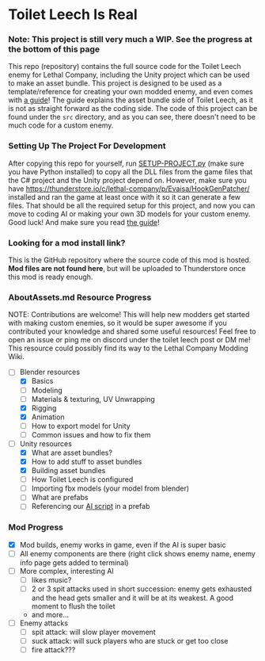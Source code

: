 # Toilet Leech Is Real

### Note: This project is still very much a WIP. See the progress at the bottom of this page

This repo (repository) contains the full source code for the Toilet Leech enemy for Lethal Company, including the Unity project which can be used to make an asset bundle. This project is designed to be used as a template/reference for creating your own modded enemy, and even comes with [a guide](/Assets/AboutAssets.md)! The guide explains the asset bundle side of Toilet Leech, as it is not as straight forward as the coding side. The code of this project can be found under the `src` directory, and as you can see, there doesn't need to be much code for a custom enemy.

### Setting Up The Project For Development

After copying this repo for yourself, run [SETUP-PROJECT.py](/SETUP-PROJECT.py) (make sure you have Python installed) to copy all the DLL files from the game files that the C# project and the Unity project depend on. However, make sure you have https://thunderstore.io/c/lethal-company/p/Evaisa/HookGenPatcher/ installed and ran the game at least once with it so it can generate a few files. That should be all the required setup for this project, and now you can move to coding AI or making your own 3D models for your custom enemy. Good luck! And make sure you read [the guide](/Assets/AboutAssets.md)!

### Looking for a mod install link?
This is the GitHub repository where the source code of this mod is hosted. **Mod files are not found here**, but will be uploaded to Thunderstore once this mod is ready enough.

### AboutAssets.md Resource Progress

NOTE: Contributions are welcome! This will help new modders get started with making custom enemies, so it would be super awesome if you contributed your knowledge and shared some useful resources! Feel free to open an issue or ping me on discord under the toilet leech post or DM me! This resource could possibly find its way to the Lethal Company Modding Wiki.

- [ ] Blender resources
    - [x] Basics
    - [ ] Modeling
    - [ ] Materials & texturing, UV Unwrapping
    - [x] Rigging
    - [x] Animation
    - [ ] How to export model for Unity
    - [ ] Common issues and how to fix them
- [ ] Unity resources
    - [x] What are asset bundles?
    - [x] How to add stuff to asset bundles
    - [x] Building asset bundles
    - [ ] How Toilet Leech is configured
    - [ ] Importing fbx models (your model from blender)
    - [ ] What are prefabs
    - [ ] Referencing our [AI script](src/ToiletLeechAI.cs) in a prefab

### Mod Progress

- [x] Mod builds, enemy works in game, even if the AI is super basic
- [ ] All enemy components are there (right click shows enemy name, enemy info page gets added to terminal)
- [ ] More complex, interesting AI
    - [ ] likes music?
    - [ ] 2 or 3 spit attacks used in short succession: enemy gets exhausted and the head gets smaller and it will be at its weakest. A good moment to flush the toilet
    - and more...
- [ ] Enemy attacks
    - [ ] spit attack: will slow player movement
    - [ ] suck attack: will suck players who are stuck or get too close
    - [ ] fire attack???